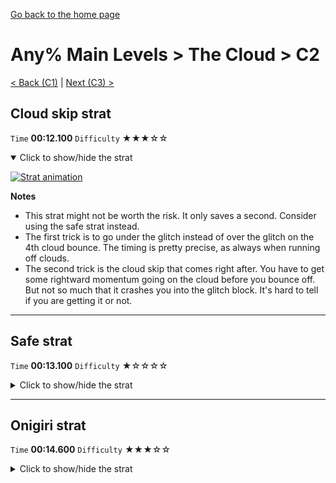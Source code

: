 [Go back to the home page](https://github.com/Doublevil/scbspeedrun)

# Any% Main Levels > The Cloud > C2

[< Back (C1)](https://github.com/Doublevil/scbspeedrun/blob/main/levels/any_ml/C/C1.md) | [Next (C3) >](https://github.com/Doublevil/scbspeedrun/blob/main/levels/any_ml/C/C3.md)

## Cloud skip strat

`Time` **00:12.100** `Difficulty` ★★★☆☆
<details open>
  <summary>Click to show/hide the strat</summary>

  [![Strat animation](https://github.com/Doublevil/scbspeedrun/blob/main/media/levels/C/C2_CloudSkip.webp)](https://github.com/Doublevil/scbspeedrun/blob/main/media/levels/C/C2_CloudSkip.mp4?raw=true)

  **Notes**
  - This strat might not be worth the risk. It only saves a second. Consider using the safe strat instead.
  - The first trick is to go under the glitch instead of over the glitch on the 4th cloud bounce. The timing is pretty precise, as always when running off clouds.
  - The second trick is the cloud skip that comes right after. You have to get some rightward momentum going on the cloud before you bounce off. But not so much that it crashes you into the glitch block. It's hard to tell if you are getting it or not.
</details>

---
## Safe strat

`Time` **00:13.100** `Difficulty` ★☆☆☆☆
<details>
  <summary>Click to show/hide the strat</summary>

  [![Strat animation](https://github.com/Doublevil/scbspeedrun/blob/main/media/levels/C/C2_NormalStrat.webp)](https://github.com/Doublevil/scbspeedrun/blob/main/media/levels/C/C2_NormalStrat.mp4?raw=true)
</details>

---
## Onigiri strat

`Time` **00:14.600** `Difficulty` ★★★☆☆
<details>
  <summary>Click to show/hide the strat</summary>

  [![Strat animation](https://github.com/Doublevil/scbspeedrun/blob/main/media/levels/C/C2_Onigiri.webp)](https://github.com/Doublevil/scbspeedrun/blob/main/media/levels/C/C2_Onigiri.mp4?raw=true)

  **Notes**
  - This is based on the cloud skip strat from the Any% route.
  - It should save a bit less than 2 seconds over taking a safer path on the two risky cloud jumps.
</details>
